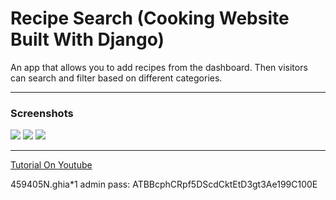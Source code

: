 # Recipe Search (Cooking Website Built With Django)

An app that allows you to add recipes from the dashboard. Then visitors can search and filter based on different categories.


---

### Screenshots
![](https://i.ibb.co/vmzxDqT/screencapture-127-0-0-1-8000-guacamole-3-2020-12-19-21-47-00.png)
![](https://i.ibb.co/yNttGBq/screencapture-127-0-0-1-8000-search-2020-12-19-21-46-38.png)
![](https://i.ibb.co/4F3Vz6s/screencapture-127-0-0-1-8000-2020-12-19-21-46-12.png)

---

[Tutorial On Youtube](https://youtu.be/nPusaqAbiGE)

459405N.ghia*1
admin 
pass: ATBBcphCRpf5DScdCktEtD3gt3Ae199C100E